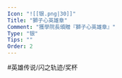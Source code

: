 ```yaml
---
Icon: "![[银.png|30]]"
Title: "獅子心英雄章"
Comment: "獲學院長頒贈『獅子心英雄章』"
Type: "银"
Tips: ""
Order: 2
---
```


#英雄传说/闪之轨迹/奖杯 